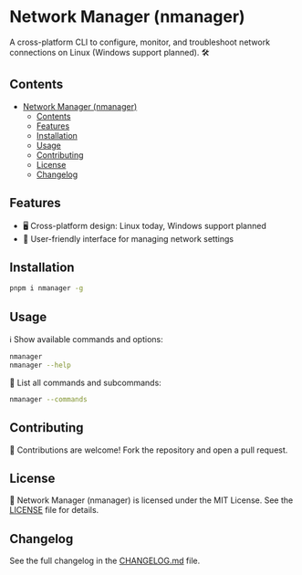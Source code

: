 # Network Manager (nmanager)

A cross-platform CLI to configure, monitor, and troubleshoot network connections on Linux (Windows support planned). 🛠️

## Contents
- [Network Manager (nmanager)](#network-manager-nmanager)
  - [Contents](#contents)
  - [Features](#features)
  - [Installation](#installation)
  - [Usage](#usage)
  - [Contributing](#contributing)
  - [License](#license)
  - [Changelog](#changelog)

## Features

- 🖥️ Cross-platform design: Linux today, Windows support planned
- 🧭 User-friendly interface for managing network settings

## Installation

```bash
pnpm i nmanager -g
```

## Usage

ℹ️ Show available commands and options:
```bash
nmanager
nmanager --help
```

🧭 List all commands and subcommands:
```bash
nmanager --commands
```

## Contributing

🤝 Contributions are welcome! Fork the repository and open a pull request.

## License

📝 Network Manager (nmanager) is licensed under the MIT License. See the [LICENSE](LICENSE) file for details.

## Changelog

See the full changelog in the [CHANGELOG.md](CHANGELOG.md) file.
